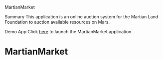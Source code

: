 MartianMarket

Summary
This application is an online auction system for the Martian Land Foundation to auction available resources on Mars.

Demo App
Click [here](frontend/index.html) to launch the MartianMarket application.
# MartianMarket
